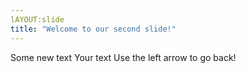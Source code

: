 ```yaml
---
lAYOUT:slide
title: "Welcome to our second slide!"
---
```

Some new text
Your text
Use the left arrow to go back!
